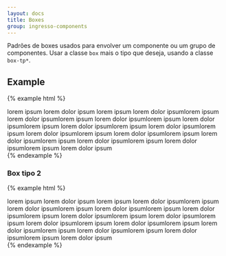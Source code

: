 ```yaml
---
layout: docs
title: Boxes
group: ingresso-components
---
```


Padrões de boxes usados para envolver um componente ou um grupo de componentes. Usar a classe `box` mais o tipo que deseja, usando a classe `box-tp*`.

## Example

{% example html %}
<div class="box box-tp1">
  lorem ipsum lorem dolor ipsum lorem ipsum lorem dolor ipsumlorem ipsum lorem dolor ipsumlorem ipsum lorem dolor ipsumlorem ipsum lorem dolor ipsumlorem ipsum lorem dolor ipsumlorem ipsum lorem dolor ipsumlorem ipsum lorem dolor ipsumlorem ipsum lorem dolor ipsumlorem ipsum lorem dolor ipsumlorem ipsum lorem dolor ipsumlorem ipsum lorem dolor ipsumlorem ipsum lorem dolor ipsum
</div>
{% endexample %}


### Box tipo 2

{% example html %}
<div class="box box-tp2">
  lorem ipsum lorem dolor ipsum lorem ipsum lorem dolor ipsumlorem ipsum lorem dolor ipsumlorem ipsum lorem dolor ipsumlorem ipsum lorem dolor ipsumlorem ipsum lorem dolor ipsumlorem ipsum lorem dolor ipsumlorem ipsum lorem dolor ipsumlorem ipsum lorem dolor ipsumlorem ipsum lorem dolor ipsumlorem ipsum lorem dolor ipsumlorem ipsum lorem dolor ipsumlorem ipsum lorem dolor ipsum
</div>
{% endexample %}
